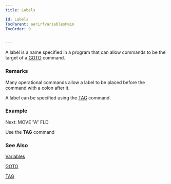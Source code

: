 ```yaml
---
title: Labels

Id: Labels
TocParent: aerLrfVariablesMain
TocOrder: 9


---
```


A label is a name specified in a program that can allow commands to be the target of a [GOTO](GOTO.html) command. 

### Remarks
Many operational commands allow a label to be placed before the command with a colon after it. 

A label can be specified using the [TAG](TAG.html) command. 

### Example
Next: MOVE "A" FLD 

Use the **TAG** command 

### See Also
[Variables](ecrLrfVariablesMain.html)

[GOTO](GOTO.html)

[TAG](TAG.html) 
